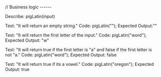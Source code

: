 // Business logic ------

Describe: pigLatin(input)

Test: "It will return an empty string."
Code: pigLatin("");
Expected Output:""

Test: "It will return the first letter of the input."
Code: pigLatin("word"); 
Expected Output: "w"

Test: "It will return true if the first letter is "a" and false if the first letter is not "a."
Code: pigLatin("word");
Expected Output: false 

Test: "It will return true if its a vowel." 
Code: pigLatin("oregon");
Expected Output: true




